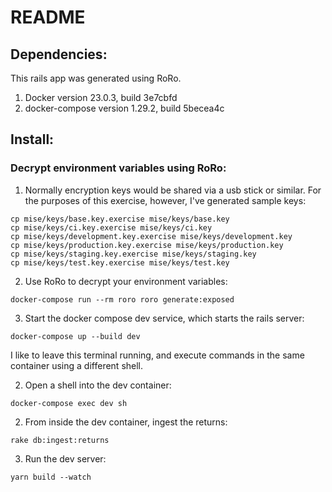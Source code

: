 # README

## Dependencies: 

This rails app was generated using RoRo.

1. Docker version 23.0.3, build 3e7cbfd
2. docker-compose version 1.29.2, build 5becea4c

## Install:

### Decrypt environment variables using RoRo:

1. Normally encryption keys would be shared via a usb stick or similar. For the purposes of this exercise, however, I've generated sample keys:

``` 
cp mise/keys/base.key.exercise mise/keys/base.key
cp mise/keys/ci.key.exercise mise/keys/ci.key
cp mise/keys/development.key.exercise mise/keys/development.key
cp mise/keys/production.key.exercise mise/keys/production.key
cp mise/keys/staging.key.exercise mise/keys/staging.key
cp mise/keys/test.key.exercise mise/keys/test.key
```

2. Use RoRo to decrypt your environment variables:

```
docker-compose run --rm roro roro generate:exposed
```

3. Start the docker compose dev service, which starts the rails server:

```
docker-compose up --build dev
```
I like to leave this terminal running, and execute commands in the same container using a different shell.

2. Open a shell into the dev container: 

``` 
docker-compose exec dev sh
```

2. From inside the dev container, ingest the returns:
``` 
rake db:ingest:returns
```

3. Run the dev server:
```
yarn build --watch 
```